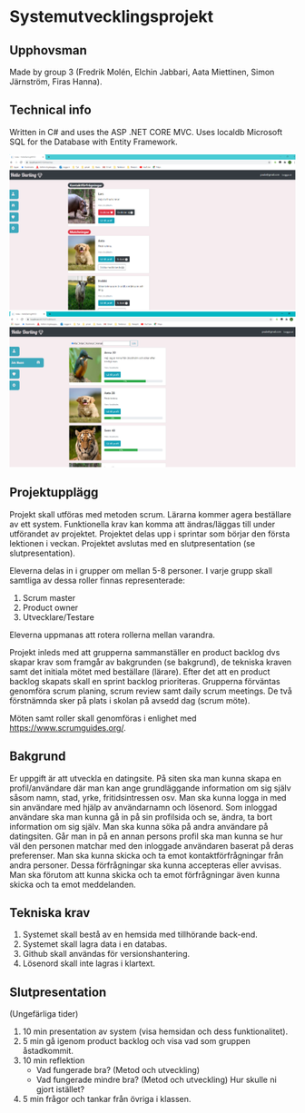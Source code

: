 # Systemutvecklingsprojekt 

## Upphovsman
Made by group 3 (Fredrik Molén, Elchin Jabbari, Aata Miettinen, Simon Järnström, Firas Hanna).

## Technical info

Written in C# and uses the ASP .NET CORE MVC.
Uses localdb Microsoft SQL for the Database with Entity Framework.

![Screenshot](https://github.com/mol1987/Systemutvecklingsprojekt/blob/master/Hello-Darling-matches.png)
![Screenshot](https://github.com/mol1987/Systemutvecklingsprojekt/blob/master/Hello-darling-Search.png)

## Projektupplägg

Projekt skall utföras med metoden scrum. Lärarna kommer agera beställare av ett system. Funktionella krav kan komma att ändras/läggas till under utförandet av projektet. Projektet delas upp i sprintar som börjar den första lektionen i veckan. Projektet avslutas med en slutpresentation (se slutpresentation).

Eleverna delas in i grupper om mellan 5-8 personer. I varje grupp skall samtliga av dessa roller finnas representerade:
1. Scrum master
2. Product owner
3. Utvecklare/Testare

Eleverna uppmanas att rotera rollerna mellan varandra.

Projekt inleds med att grupperna sammanställer en product backlog dvs skapar krav som framgår av bakgrunden (se bakgrund), de tekniska kraven samt det initiala mötet med beställare (lärare). Efter det att en product backlog skapats skall en sprint backlog prioriteras. Grupperna förväntas genomföra scrum planing, scrum review samt daily scrum meetings. De två förstnämnda sker på plats i skolan på avsedd dag (scrum möte).

Möten samt roller skall genomföras i enlighet med https://www.scrumguides.org/.

## Bakgrund

Er uppgift är att utveckla en datingsite. På siten ska man kunna skapa en profil/användare där man kan ange grundläggande information om sig själv såsom namn, stad, yrke, fritidsintressen osv. Man ska kunna logga in med sin användare med hjälp av användarnamn och lösenord. Som inloggad användare ska man kunna gå in på sin profilsida och se, ändra, ta bort information om sig själv. Man ska kunna söka på andra användare på datingsiten. Går man in på en annan persons profil ska man kunna se hur väl den personen matchar med den inloggade användaren baserat på deras preferenser. Man ska kunna skicka och ta emot kontaktförfrågningar från andra personer. Dessa förfrågningar ska kunna accepteras eller avvisas. Man ska förutom att kunna skicka och ta emot förfrågningar även kunna skicka och ta emot meddelanden.

## Tekniska krav

1. Systemet skall bestå av en hemsida med tillhörande back-end.
2. Systemet skall lagra data i en databas.
3. Github skall användas för versionshantering.
4. Lösenord skall inte lagras i klartext.

## Slutpresentation

(Ungefärliga tider)

1. 10 min presentation av system (visa hemsidan och dess funktionalitet). 
2. 5 min gå igenom product backlog och visa vad som gruppen åstadkommit.
3. 10 min reflektion
    * Vad fungerade bra? (Metod och utveckling)
    * Vad fungerade mindre bra? (Metod och utveckling) Hur skulle ni gjort istället?
4. 5 min frågor och tankar från övriga i klassen.

